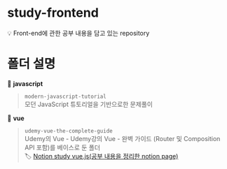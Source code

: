 # study-frontend

💡 Front-end에 관한 공부 내용을 담고 있는 repository

# 폴더 설명

📁 **javascript**

> `modern-javascript-tutorial`
<br>  모던 JavaScript 튜토리얼을 기반으로한 문제풀이

📁 **vue**

> `udemy-vue-the-complete-guide`
<br>  Udemy의 Vue - Udemy강의 Vue - 완벽 가이드 (Router 및 Composition API 포함)를 베이스로 둔 폴더
<br>  🏷️ [Notion study vue.js(공부 내용을 정리한 notion page)](https://separate-chimpanzee-eab.notion.site/vue-js-976572170dee441f985644cf720b5536) 
